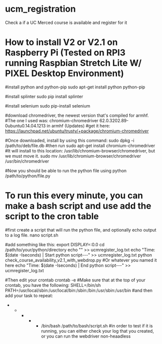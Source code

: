 # ucm_registration
Check a if a UC Merced course is available and register for it 


# How to install V2 or V2.1 on Raspberry Pi (Tested on RPI3 running Raspbian Stretch Lite W/ PIXEL Desktop Environment)
#install python and python-pip
sudo apt-get install python python-pip

#install splinter
sudo pip install splinter

#install selenium
sudo pip-install selenium

#download chromedriver, the newest version that's compiled for armhf.
#The one I used was: chromium-chromedriver 62.0.3202.89-0ubuntu0.14.04.1213 in armhf (Updates)
#get it here:
https://launchpad.net/ubuntu/trusty/+package/chromium-chromedriver

#Once downloaded, install by using this command:
sudo dpkg -i /path/to/deb/file.db
#then run
sudo apt-get install chromium-chromedriver
#It will install to this location: /usr/lib/chromium-browser/chromedriver, but we must move it.
sudo mv /usr/lib/chromium-browser/chromedriver /usr/bin/chromedriver

#Now you should be able to run the python file using
python /path/to/python/file.py


# To run this every minute, you can make a bash script and use add the script to the cron table
#first create a script that will run the python file, and optionally echo output to a log file.
nano script.sh

#add something like this:
export DISPLAY=:0.0
cd /path/to/your/python/directory
echo "" >> ucmregister_log.txt
echo "Time: $(date -Iseconds) | Start python script---" >> ucmregister_log.txt
python check_course_availability_v2.1_with_webdrop.py #Or whatever you named it here
echo "Time: $(date -Iseconds) | End python script---" >> ucmregister_log.txt

#Then edit your crontab
crontab -e
#Make sure that at the top of your crontab, you have the following:
SHELL=/bin/sh
PATH=/usr/local/sbin:/usr/local/bin:/sbin:/bin:/usr/sbin:/usr/bin
#and then add your task to repeat:
* * * * *  /bin/bash /path/to/bash/script.sh
#in order to test if it is running, you can either check your log that you created, or you can run the webdriver non-heaadless

